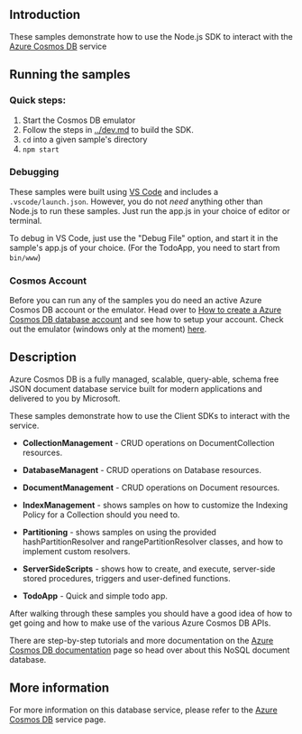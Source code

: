 ## Introduction

These samples demonstrate how to use the Node.js SDK to interact with the [Azure Cosmos DB](https://docs.microsoft.com/azure/cosmos-db/) service

## Running the samples

### Quick steps:

1.  Start the Cosmos DB emulator
2.  Follow the steps in [../dev.md](../dev.md) to build the SDK.
3.  `cd` into a given sample's directory
4.  `npm start`

### Debugging

These samples were built using [VS Code](https://code.visualstudio.com) and includes a `.vscode/launch.json`. However, you do not _need_ anything other than Node.js to run these samples. Just run the app.js in your choice of editor or terminal.

To debug in VS Code, just use the "Debug File" option, and start it in the sample's app.js of your choice. (For the TodoApp, you need to start from `bin/www`)

### Cosmos Account

Before you can run any of the samples you do need an active Azure Cosmos DB account or the emulator.
Head over to [How to create a Azure Cosmos DB database account](https://docs.microsoft.com/azure/cosmos-db/create-sql-api-nodejs#create-a-database-account) and see how to setup your account. Check out the emulator (windows only at the moment) [here](https://docs.microsoft.com/en-us/azure/cosmos-db/local-emulator).

## Description

Azure Cosmos DB is a fully managed, scalable, query-able, schema free JSON document database service built for modern applications and delivered to you by Microsoft.

These samples demonstrate how to use the Client SDKs to interact with the service.

- **CollectionManagement** - CRUD operations on DocumentCollection resources.

- **DatabaseManagent** - CRUD operations on Database resources.

- **DocumentManagement** - CRUD operations on Document resources.

- **IndexManagement** - shows samples on how to customize the Indexing Policy for a Collection should you need to.

- **Partitioning** - shows samples on using the provided hashPartitionResolver and rangePartitionResolver classes, and how to implement custom resolvers.

- **ServerSideScripts** - shows how to create, and execute, server-side stored procedures, triggers and user-defined functions.

- **TodoApp** - Quick and simple todo app.

After walking through these samples you should have a good idea of how to get going and how to make use of the various Azure Cosmos DB APIs.

There are step-by-step tutorials and more documentation on the [Azure Cosmos DB documentation](https://docs.microsoft.com/azure/cosmos-db/) page so head over about this NoSQL document database.

## More information

For more information on this database service, please refer to the [Azure Cosmos DB](https://azure.microsoft.com/services/cosmos-db/) service page.
